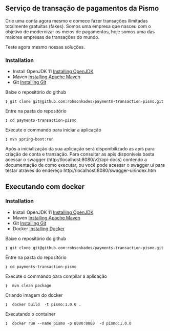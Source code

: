 ## Serviço de transação de pagamentos da Pismo

Crie uma conta agora mesmo e comece fazer transações ilimitadas totalmente gratuítas (fakes).
Somos uma empresa que nasceu com o objetivo de modernizar os meios de pagamentos, 
hoje somos uma das maiores empresas de transações do mundo.

Teste agora mesmo nossas soluções.

### Installation
- Install OpenJDK 11 [Installing OpenJDK](https://openjdk.java.net/install/)
- Maven [Installing Apache Maven](https://maven.apache.org/install.html)
- Git [Installing Git](https://git-scm.com/book/en/v2/Getting-Started-Installing-Git)

Baixe o repositório do github
```
❯ git clone git@github.com:robsonkades/payments-transaction-pismo.git
```

Entre na pasta do repositório
```
❯ cd payments-transaction-pismo
```

Execute o commando para iniciar a aplicação
```
❯ mvn spring-boot:run
```

Após a inicialização da sua aplicação será disponibilizado as apis para criação de conta e transação.
Para consultar as apis disponíveis basta acessar o swagger (http://localhost:8080/v2/api-docs) contendo a documentação de como executar, 
ou você pode acessar o swagger ui para testar atráves do endereço http://localhost:8080/swagger-ui/index.htm



## Executando com docker

### Installation
- Install OpenJDK 11 [Installing OpenJDK](https://openjdk.java.net/install/)
- Maven [Installing Apache Maven](https://maven.apache.org/install.html)
- Git [Installing Git](https://git-scm.com/book/en/v2/Getting-Started-Installing-Git)
- Docker [Installing Docker](https://docs.docker.com/engine/install/)

Baixe o repositório do github
```
❯ git clone git@github.com:robsonkades/payments-transaction-pismo.git
```

Entre na pasta do repositório
```
❯ cd payments-transaction-pismo
```

Execute o commando para compilar a aplicação
```
❯  mvn clean package
```

Criando imagem do docker
```
❯  docker build  -t pismo:1.0.0 .
```

Executando o container
```
❯  docker run --name pismo -p 8080:8080  -d pismo:1.0.0
```

